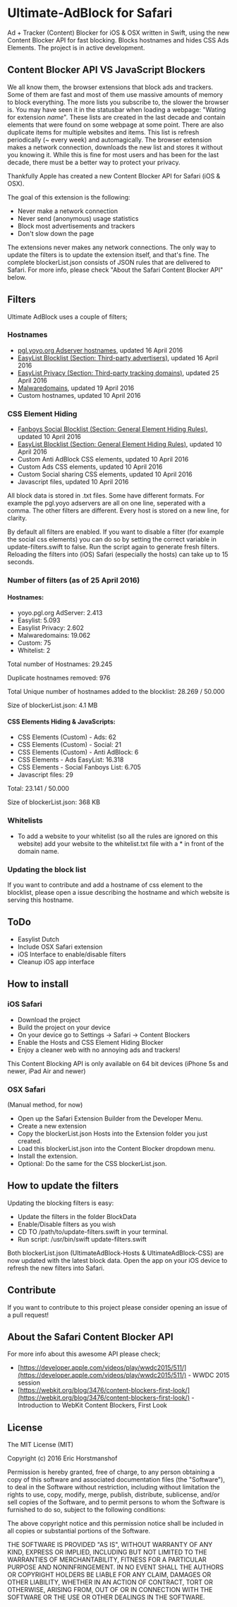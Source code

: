 # Ultimate-AdBlock for Safari
Ad + Tracker (Content) Blocker for iOS & OSX written in Swift, using the new Content Blocker API for fast blocking.
Blocks hostnames and hides CSS Ads Elements. The project is in active development.

## Content Blocker API VS JavaScript Blockers
We all know them, the browser extensions that block ads and trackers. Some of them are fast and most of them use massive amounts of memory to block everything. 
The more lists you subscribe to, the slower the browser is. You may have seen it in the statusbar when loading a webpage: "Wating for extension *name*".
These lists are created in the last decade and contain elements that were found on some webpage at some point. There are also duplicate items for multiple websites and items.
This list is refresh periodically (~ every week) and automagically. The browser extension makes a network connection, downloads the new list and stores it without you knowing it.
While this is fine for most users and has been for the last decade, there must be a better way to protect your privacy.

Thankfully Apple has created a new Content Blocker API for Safari (iOS & OSX).

The goal of this extension is the following:

- Never make a network connection
- Never send (anonymous) usage statistics
- Block most advertisements and trackers
- Don't slow down the page

The extensions never makes any network connections. The only way to update the filters is to update the extension itself, and that's fine.
The complete blockerList.json consists of JSON rules that are delivered to Safari. For more info, please check "About the Safari Content Blocker API" below.

## Filters
Ultimate AdBlock uses a couple of filters;

### Hostnames
- [pgl.yoyo.org Adserver hostnames](https://pgl.yoyo.org/adservers/), updated 16 April 2016
- [EasyList Blocklist (Section: Third-party advertisers)](https://easylist-downloads.adblockplus.org/easylist.txt), updated 16 April 2016
- [EasyList Privacy (Section: Third-party tracking domains)](https://easylist-downloads.adblockplus.org/easyprivacy.txt), updated 25 April 2016
- [Malwaredomains](http://mirror1.malwaredomains.com), updated 19 April 2016
- Custom hostnames, updated 10 April 2016

### CSS Element Hiding
- [Fanboys Social Blocklist (Section: General Element Hiding Rules)](https://easylist-downloads.adblockplus.org/fanboy-social.txt), updated 10 April 2016
- [EasyList Blocklist (Section: General Element Hiding Rules)](https://easylist-downloads.adblockplus.org/easylist.txt), updated 10 April 2016
- Custom Anti AdBlock CSS elements, updated 10 April 2016
- Custom Ads CSS elements, updated 10 April 2016
- Custom Social sharing CSS elements, updated 10 April 2016
- Javascript files, updated 10 April 2016

All block data is stored in .txt files. Some have different formats. For example the pgl.yoyo adservers are all on one line, seperated with a comma.
The other filters are different. Every host is stored on a new line, for clarity.

By default all filters are enabled. If you want to disable a filter (for example the social css elements) you can do so by setting the correct variable in update-filters.swift to false.
Run the script again to generate fresh filters. Reloading the filters into (iOS) Safari (especially the hosts) can take up to 15 seconds.

### Number of filters (as of 25 April 2016)

#### Hostnames:
- yoyo.pgl.org AdServer: 2.413
- Easylist: 5.093
- Easylist Privacy: 2.602
- Malwaredomains: 19.062
- Custom: 75
- Whitelist: 2

Total number of Hostnames: 29.245

Duplicate hostnames removed: 976

Total Unique number of hostnames added to the blocklist: 28.269 / 50.000

Size of blockerList.json: 4.1 MB

#### CSS Elements Hiding & JavaScripts:
- CSS Elements (Custom) - Ads: 62
- CSS Elements (Custom) - Social: 21
- CSS Elements (Custom) - Anti AdBlock: 6
- CSS Elements - Ads EasyList: 16.318
- CSS Elements - Social Fanboys List: 6.705
- Javascript files: 29

Total: 23.141 / 50.000

Size of blockerList.json: 368 KB

### Whitelists
- To add a website to your whitelist (so all the rules are ignored on this website) add your website to the whitelist.txt file with a * in front of the domain name.

### Updating the block list
If you want to contribute and add a hostname of css element to the blocklist, please open a issue describing the hostname and which website is serving this hostname.

## ToDo
- Easylist Dutch
- Include OSX Safari extension
- iOS Interface to enable/disable filters
- Cleanup iOS app interface

## How to install

### iOS Safari

- Download the project
- Build the project on your device
- On your device go to Settings -> Safari -> Content Blockers
- Enable the Hosts and CSS Element Hiding Blocker
- Enjoy a cleaner web with no annoying ads and trackers!

This Content Blocking API is only available on 64 bit devices (iPhone 5s and newer, iPad Air and newer)

### OSX Safari
(Manual method, for now)
- Open up the Safari Extension Builder from the Developer Menu.
- Create a new extension
- Copy the blockerList.json Hosts into the Extension folder you just created.
- Load this blockerList.json into the Content Blocker dropdown menu.
- Install the extension.
- Optional: Do the same for the CSS blockerList.json.

## How to update the filters

Updating the blocking filters is easy:

- Update the filters in the folder BlockData
- Enable/Disable filters as you wish
- CD TO /path/to/update-filters.swift in your terminal.
- Run script: /usr/bin/swift update-filters.swift

Both blockerList.json (UltimateAdBlock-Hosts & UltimateAdBlock-CSS) are now updated with the latest block data. Open the app on your iOS device to refresh the new filters into Safari.

## Contribute

If you want to contribute to this project please consider opening an issue of a pull request!

## About the Safari Content Blocker API

For more info about this awesome API please check;

- [https://developer.apple.com/videos/play/wwdc2015/511/](https://developer.apple.com/videos/play/wwdc2015/511/) - WWDC 2015 session
- [https://webkit.org/blog/3476/content-blockers-first-look/](https://webkit.org/blog/3476/content-blockers-first-look/) - Introduction to WebKit Content Blockers, First Look

## License
The MIT License (MIT)

Copyright (c) 2016 Eric Horstmanshof

Permission is hereby granted, free of charge, to any person obtaining a copy
of this software and associated documentation files (the "Software"), to deal
in the Software without restriction, including without limitation the rights
to use, copy, modify, merge, publish, distribute, sublicense, and/or sell
copies of the Software, and to permit persons to whom the Software is
furnished to do so, subject to the following conditions:

The above copyright notice and this permission notice shall be included in all
copies or substantial portions of the Software.

THE SOFTWARE IS PROVIDED "AS IS", WITHOUT WARRANTY OF ANY KIND, EXPRESS OR
IMPLIED, INCLUDING BUT NOT LIMITED TO THE WARRANTIES OF MERCHANTABILITY,
FITNESS FOR A PARTICULAR PURPOSE AND NONINFRINGEMENT. IN NO EVENT SHALL THE
AUTHORS OR COPYRIGHT HOLDERS BE LIABLE FOR ANY CLAIM, DAMAGES OR OTHER
LIABILITY, WHETHER IN AN ACTION OF CONTRACT, TORT OR OTHERWISE, ARISING FROM,
OUT OF OR IN CONNECTION WITH THE SOFTWARE OR THE USE OR OTHER DEALINGS IN THE
SOFTWARE.